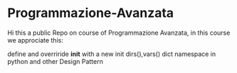 # Programmazione-Avanzata

Hi this a public Repo on course of Programmazione Avanzata, in this course we approciate this:

define and overriride __init__ with a new init
dirs(),vars()
dict
namespace in python and other
Design Pattern
